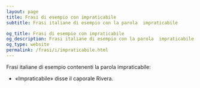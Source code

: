 ```yaml
---
layout: page
title: Frasi di esempio con impraticabile 
subtitle: Frasi italiane di esempio con la parola  impraticabile

og_title: Frasi di esempio con impraticabile 
og_description: Frasi italiane di esempio con la parola  impraticabile
og_type: website
permalink: /frasi/i/impraticabile.html
---
```


Frasi italiane di esempio contenenti la parola impraticabile:


- «Impraticabile» disse il caporale Rivera.
